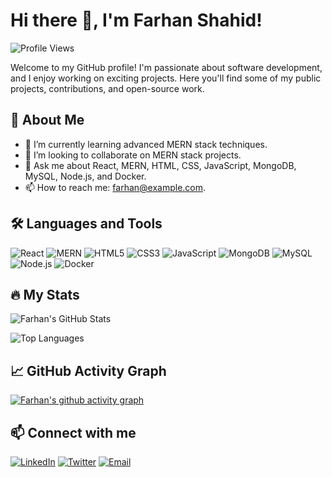 # Hi there 👋, I'm Farhan Shahid!

![Profile Views](https://komarev.com/ghpvc/?username=farhan7479&color=green)

Welcome to my GitHub profile! I'm passionate about software development, and I enjoy working on exciting projects. Here you'll find some of my public projects, contributions, and open-source work.

## 🚀 About Me

- 🌱 I’m currently learning advanced MERN stack techniques.
- 👯 I’m looking to collaborate on MERN stack projects.
- 💬 Ask me about React, MERN, HTML, CSS, JavaScript, MongoDB, MySQL, Node.js, and Docker.
- 📫 How to reach me: [farhan@example.com](mailto:farhan078609@gmail.com).

## 🛠️ Languages and Tools

![React](https://img.shields.io/badge/React-61DAFB?style=for-the-badge&logo=react&logoColor=white)
![MERN](https://img.shields.io/badge/MERN-3DDC84?style=for-the-badge&logo=javascript&logoColor=white)
![HTML5](https://img.shields.io/badge/HTML5-E34F26?style=for-the-badge&logo=html5&logoColor=white)
![CSS3](https://img.shields.io/badge/CSS3-1572B6?style=for-the-badge&logo=css3&logoColor=white)
![JavaScript](https://img.shields.io/badge/JavaScript-F7DF1E?style=for-the-badge&logo=javascript&logoColor=323330)
![MongoDB](https://img.shields.io/badge/MongoDB-47A248?style=for-the-badge&logo=mongodb&logoColor=white)
![MySQL](https://img.shields.io/badge/MySQL-4479A1?style=for-the-badge&logo=mysql&logoColor=white)
![Node.js](https://img.shields.io/badge/Node.js-339933?style=for-the-badge&logo=nodedotjs&logoColor=white)
![Docker](https://img.shields.io/badge/Docker-2496ED?style=for-the-badge&logo=docker&logoColor=white)

## 🔥 My Stats

![Farhan's GitHub Stats](https://github-readme-stats.vercel.app/api?username=farhan7479&show_icons=true&hide_border=true&theme=radical)

![Top Languages](https://github-readme-stats.vercel.app/api/top-langs/?username=farhan7479&layout=compact&theme=radical)

## 📈 GitHub Activity Graph

[![Farhan's github activity graph](https://github-readme-activity-graph.vercel.app/graph?username=farhan7479&theme=react-dark)](https://github.com/ashutosh00710/github-readme-activity-graph)

## 📫 Connect with me

[![LinkedIn](https://img.shields.io/badge/LinkedIn-blue?style=for-the-badge&logo=linkedin&logoColor=white)]([https://www.linkedin.com/](https://www.linkedin.com/in/farhan-shahid-709baa248/))
[![Twitter](https://img.shields.io/badge/Twitter-1DA1F2?style=for-the-badge&logo=twitter&logoColor=white)](https://twitter.com/your-twitter-username)
[![Email](https://img.shields.io/badge/Email-D14836?style=for-the-badge&logo=gmail&logoColor=white)](mailto:farhan078609@gmail.com)
